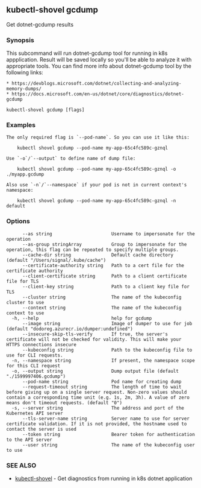 ## kubectl-shovel gcdump

Get dotnet-gcdump results

### Synopsis

This subcommand will run dotnet-gcdump tool for running in k8s appplication.
Result will be saved locally so you'll be able to analyze it with appropriate tools.
You can find more info about dotnet-gcdump tool by the following links:

	* https://devblogs.microsoft.com/dotnet/collecting-and-analyzing-memory-dumps/
	* https://docs.microsoft.com/en-us/dotnet/core/diagnostics/dotnet-gcdump

```
kubectl-shovel gcdump [flags]
```

### Examples

```
The only required flag is `--pod-name`. So you can use it like this:

	kubectl shovel gcdump --pod-name my-app-65c4fc589c-gznql

Use `-o`/`--output` to define name of dump file:

	kubectl shovel gcdump --pod-name my-app-65c4fc589c-gznql -o ./myapp.gcdump

Also use `-n`/`--namespace` if your pod is not in current context's namespace:

	kubectl shovel gcdump --pod-name my-app-65c4fc589c-gznql -n default
```

### Options

```
      --as string                      Username to impersonate for the operation
      --as-group stringArray           Group to impersonate for the operation, this flag can be repeated to specify multiple groups.
      --cache-dir string               Default cache directory (default "/Users/signal/.kube/cache")
      --certificate-authority string   Path to a cert file for the certificate authority
      --client-certificate string      Path to a client certificate file for TLS
      --client-key string              Path to a client key file for TLS
      --cluster string                 The name of the kubeconfig cluster to use
      --context string                 The name of the kubeconfig context to use
  -h, --help                           help for gcdump
      --image string                   Image of dumper to use for job (default "dodoreg.azurecr.io/dumper:undefined")
      --insecure-skip-tls-verify       If true, the server's certificate will not be checked for validity. This will make your HTTPS connections insecure
      --kubeconfig string              Path to the kubeconfig file to use for CLI requests.
  -n, --namespace string               If present, the namespace scope for this CLI request
  -o, --output string                  Dump output file (default "./1599997406.gcdump")
      --pod-name string                Pod name for creating dump
      --request-timeout string         The length of time to wait before giving up on a single server request. Non-zero values should contain a corresponding time unit (e.g. 1s, 2m, 3h). A value of zero means don't timeout requests. (default "0")
  -s, --server string                  The address and port of the Kubernetes API server
      --tls-server-name string         Server name to use for server certificate validation. If it is not provided, the hostname used to contact the server is used
      --token string                   Bearer token for authentication to the API server
      --user string                    The name of the kubeconfig user to use
```

### SEE ALSO

* [kubectl-shovel](kubectl-shovel.md)	 - Get diagnostics from running in k8s dotnet application

